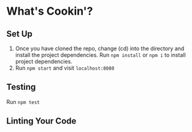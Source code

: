 # What's Cookin'?  



## Set Up

1. Once you have cloned the repo, change (cd) into the directory and install the project dependencies. Run `npm install` or `npm i` to install project dependencies.
2. Run `npm start` and visit `localhost:8080`


## Testing

Run `npm test`

## Linting Your Code
